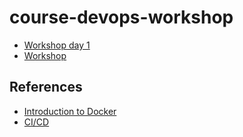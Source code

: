 # course-devops-workshop
* [Workshop day 1](https://github.com/up1/workshop-docker-k8s-helm)
* [Workshop](https://github.com/up1/workshop-docker-k8s)


## References
* [Introduction to Docker](https://github.com/up1/course-introduction-docker)
* [CI/CD](https://github.com/up1/course-ci-cd-with-jenkins)
